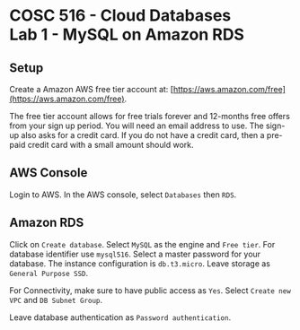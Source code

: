 # COSC 516 - Cloud Databases<br/>Lab 1 - MySQL on Amazon RDS

## Setup

Create a Amazon AWS free tier account at: [https://aws.amazon.com/free](https://aws.amazon.com/free).

The free tier account allows for free trials forever and 12-months free offers from your sign up period. You will need an email address to use. The sign-up also asks for a credit card. If you do not have a credit card, then a pre-paid credit card with a small amount should work.

## AWS Console

Login to AWS. In the AWS console, select `Databases` then `RDS`.

## Amazon RDS

Click on `Create database`. Select `MySQL` as the engine and `Free tier`. For database identifier use `mysql516`. Select a master password for your database. The instance configuration is `db.t3.micro`. Leave storage as `General Purpose SSD`.

For Connectivity, make sure to have public access as `Yes`. Select `Create new VPC` and `DB Subnet Group`. 


Leave database authentication as `Password authentication`.

